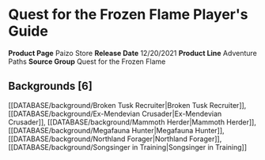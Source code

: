 ﻿---
id: '110'
name: Quest for the Frozen Flame Player's Guide
rarity: Common
rus_type_level: null
source: null
trait: null
type: Source

---
# Quest for the Frozen Flame Player's Guide

**Product Page** Paizo Store
**Release Date** 12/20/2021
**Product Line** Adventure Paths
**Source Group** Quest for the Frozen Flame

## Backgrounds [6]

[[DATABASE/background/Broken Tusk Recruiter|Broken Tusk Recruiter]], [[DATABASE/background/Ex-Mendevian Crusader|Ex-Mendevian Crusader]], [[DATABASE/background/Mammoth Herder|Mammoth Herder]], [[DATABASE/background/Megafauna Hunter|Megafauna Hunter]], [[DATABASE/background/Northland Forager|Northland Forager]], [[DATABASE/background/Songsinger in Training|Songsinger in Training]]